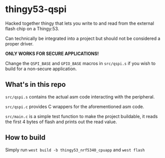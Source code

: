 # thingy53-qspi
Hacked together thingy that lets you write to and read from the external flash chip on a Thingy:53.

Can technically be integrated into a project but should not be considered a proper driver.

**ONLY WORKS FOR SECURE APPLICATIONS!**

Change the `QSPI_BASE` and `GPIO_BASE` macros in `src/qspi.s` if you wish to build for a non-secure application.

## What's in this repo

`src/qspi.s` contains the actual asm code interacting with the peripheral.

`src/qspi.c` provides C wrappers for the aforementioned asm code.

`src/main.c` is a simple test function to make the project buildable, it reads the first 4 bytes of flash and prints out the read value.

## How to build

Simply run `west build -b thingy53_nrf5340_cpuapp` and `west flash`
